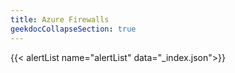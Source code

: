 ```yaml
---
title: Azure Firewalls
geekdocCollapseSection: true
---
```


{{< alertList name="alertList" data="_index.json">}}

